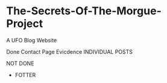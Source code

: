 # The-Secrets-Of-The-Morgue-Project
A UFO Blog Website

Done 
Contact Page
Evicdence 
INDIVIDUAL POSTS

NOT DONE
- FOTTER